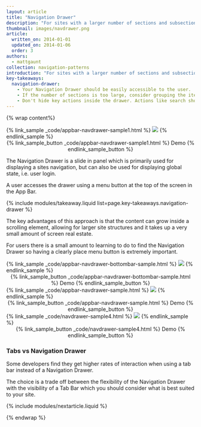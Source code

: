 ```yaml
---
layout: article
title: "Navigation Drawer"
description: "For sites with a larger number of sections and subsections the Navigation Drawer is a much better fit. It can be a scrollable off-canvas element to your site as well as be a common place for global state."
thumbnail: images/navdrawer.png
article:
  written_on: 2014-01-01
  updated_on: 2014-01-06
  order: 3
authors:
  - mattgaunt
collection: navigation-patterns
introduction: "For sites with a larger number of sections and subsections the Navigation Drawer is a much better fit. It can be a scrollable off-canvas element to your site as well as be a common place for global state."
key-takeaways:
  navigation-drawer:
    - Your Navigation Drawer should be easily accessible to the user.
    - If the number of sections is too large, consider grouping the items and expanding / contracting the groups. Avoid overwhelming your users.
    - Don't hide key actions inside the drawer. Actions like search should be prominently on the home page, not hidden in the drawer.
---
```


{% wrap content%}

<div class="g-medium--2 g-medium--last g-wide--3">
  {% link_sample _code/appbar-navdrawer-sample1.html %}
    <img src="images/navdrawer.png">
  {% endlink_sample %}

  <div style="text-align:center;">
    {% link_sample_button _code/appbar-navdrawer-sample1.html %}
      Demo
    {% endlink_sample_button %}
  </div>
</div>

<div style="clear: both;"></div>

The Navigation Drawer is a slide in panel which is primarily used for displaying a sites navigation, but can also be used for displaying global state, i.e. user login.

A user accesses the drawer using a menu button at the top of the screen in the App Bar.

{% include modules/takeaway.liquid list=page.key-takeaways.navigation-drawer %}

The key advantages of this approach is that the content can grow inside a scrolling element, allowing for larger site structures and it takes up a very small amount of screen real estate.

For users there is a small amount to learning to do to find the Navigation Drawer so having a clearly place menu button is extremely important.

<div class="g-medium--2 g-medium--last g-wide--3">

  <div class="g--third">
    {% link_sample _code/appbar-navdrawer-bottombar-sample.html %}
      <img src="images/navdrawer-alt-1.png">
    {% endlink_sample %}
    <div style="text-align:center;">
      {% link_sample_button _code/appbar-navdrawer-bottombar-sample.html %}
        Demo
      {% endlink_sample_button %}
    </div>
  </div>

  <div class="g--third">
    {% link_sample _code/appbar-navdrawer-sample.html %}
      <img src="images/navdrawer-alt-2.png">
    {% endlink_sample %}
    <div style="text-align:center;">
      {% link_sample_button _code/appbar-navdrawer-sample.html %}
        Demo
      {% endlink_sample_button %}
    </div>
  </div>

  <div class="g--third g--last">
    {% link_sample _code/navdrawer-sample4.html %}
      <img src="images/navdrawer-alt-3.png">
    {% endlink_sample %}
    <div style="text-align:center;">
      {% link_sample_button _code/navdrawer-sample4.html %}
        Demo
      {% endlink_sample_button %}
    </div>
  </div>

</div>

<div style="clear: both;"></div>

### Tabs vs Navigation Drawer

Some developers find they get higher rates of interaction when using a tab bar instead of a Navigation Drawer.

The choice is a trade off between the flexibility of the Navigation Drawer with the visibility of a Tab Bar which you should consider what is best suited to your site.

<div style="clear: both;"></div>

{% include modules/nextarticle.liquid %}

{% endwrap %}
